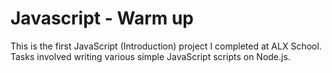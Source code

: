 # Javascript - Warm up

This is the first JavaScript (Introduction) project I completed at ALX School. Tasks involved
writing various simple JavaScript scripts on Node.js.
